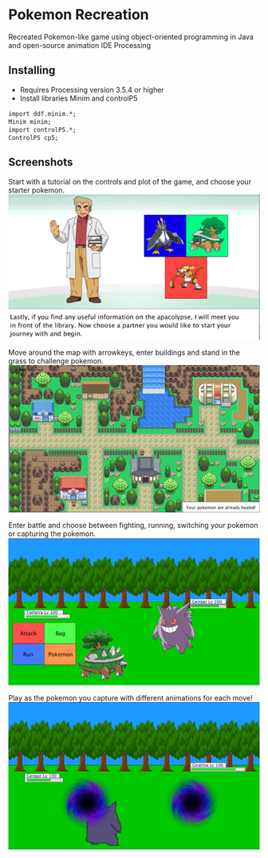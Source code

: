 # Pokemon Recreation
Recreated Pokemon-like game using object-oriented programming in Java and open-source animation IDE Processing

## Installing
* Requires Processing version 3.5.4 or higher
* Install libraries Minim and controlP5
```
import ddf.minim.*;
Minim minim;
import controlP5.*;
ControlP5 cp5;
```

## Screenshots
Start with a tutorial on the controls and plot of the game, and choose your starter pokemon. 
![](Screenshots/Tutorial_screenshot.png)

Move around the map with arrowkeys, enter buildings and stand in the grass to challenge pokemon. 
![](Screenshots/Map_screenshot.png)

Enter battle and choose between fighting, running, switching your pokemon or capturing the pokemon. 
![](Screenshots/Battle_screenshot.png)

Play as the pokemon you capture with different animations for each move! 
![](Screenshots/Battle2_screenshot.png)

